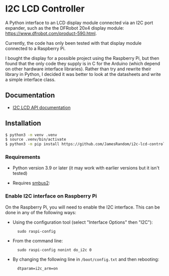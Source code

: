 # I2C LCD Controller

A Python interface to an LCD display module connected via an I2C port expander, such as the
the DFRobot 20x4 display module: https://www.dfrobot.com/product-590.html.

Currently, the code has only been tested with that display module connected to a
Raspberry Pi.

I bought the display for a possible project using the Raspberry Pi, but then
found that the only code they supply is in C for the Arduino (which depend on
other hardware interface libraries). Rather than try and rewrite their library
in Python, I decided it was better to look at the datasheets and write a simple
interface class.

## Documentation

* [I2C LCD API documentation](https://jamesrandom.github.io/i2c-lcd-controller/)

## Installation

```bash
$ python3 -m venv .venv
$ source .venv/bin/activate
$ python3 -m pip install https://github.com/JamesRandom/i2c-lcd-controller
```

### Requirements

* Python version 3.9 or later (it may work with earlier versions but it isn't tested)

* Requires [smbus2](https://pypi.org/project/smbus2/):

### Enable I2C interface on Raspberry Pi

On the Raspberry Pi, you will need to enable the I2C interface. This can be done in any of the following ways:

- Using the configuration tool (select "Interface Options" then "I2C"):

        sudo raspi-config

- From the command line:

        sudo raspi-config nonint do_i2c 0

- By changing the following line in `/boot/config.txt` and then rebooting:

        dtparam=i2c_arm=on

